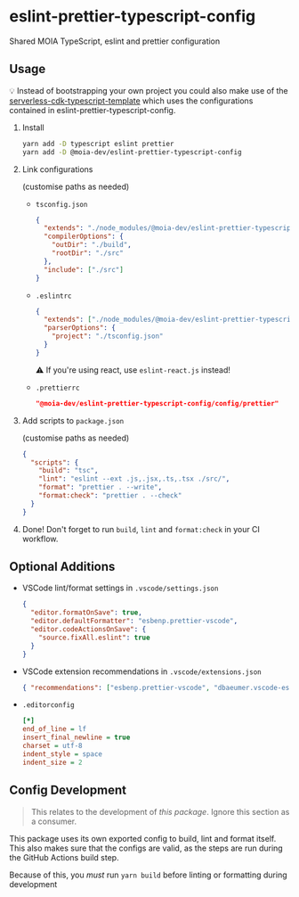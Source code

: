 # eslint-prettier-typescript-config

Shared MOIA TypeScript, eslint and prettier configuration

## Usage

💡 Instead of bootstrapping your own project you could also make use of the [serverless-cdk-typescript-template](https://github.com/moia-dev/serverless-cdk-typescript-template) which uses the configurations contained in eslint-prettier-typescript-config.

1. Install

   ```sh
   yarn add -D typescript eslint prettier
   yarn add -D @moia-dev/eslint-prettier-typescript-config
   ```

2. Link configurations

   (customise paths as needed)

   - `tsconfig.json`

     ```json
     {
       "extends": "./node_modules/@moia-dev/eslint-prettier-typescript-config/tsconfig.json",
       "compilerOptions": {
         "outDir": "./build",
         "rootDir": "./src"
       },
       "include": ["./src"]
     }
     ```

   - `.eslintrc`

     ```json
     {
       "extends": ["./node_modules/@moia-dev/eslint-prettier-typescript-config/config/eslint.js"],
       "parserOptions": {
         "project": "./tsconfig.json"
       }
     }
     ```

     :warning: If you're using react, use `eslint-react.js` instead!

   - `.prettierrc`

     ```json
     "@moia-dev/eslint-prettier-typescript-config/config/prettier"
     ```

3. Add scripts to `package.json`

   (customise paths as needed)

   ```json
   {
     "scripts": {
       "build": "tsc",
       "lint": "eslint --ext .js,.jsx,.ts,.tsx ./src/",
       "format": "prettier . --write",
       "format:check": "prettier . --check"
     }
   }
   ```

4. Done! Don't forget to run `build`, `lint` and `format:check` in your CI workflow.

## Optional Additions

- VSCode lint/format settings in `.vscode/settings.json`

  ```json
  {
    "editor.formatOnSave": true,
    "editor.defaultFormatter": "esbenp.prettier-vscode",
    "editor.codeActionsOnSave": {
      "source.fixAll.eslint": true
    }
  }
  ```

- VSCode extension recommendations in `.vscode/extensions.json`

  ```json
  { "recommendations": ["esbenp.prettier-vscode", "dbaeumer.vscode-eslint"] }
  ```

- `.editorconfig`

  ```ini
  [*]
  end_of_line = lf
  insert_final_newline = true
  charset = utf-8
  indent_style = space
  indent_size = 2
  ```

## Config Development

> This relates to the development of _this package_. Ignore this section as a consumer.

This package uses its own exported config to build, lint and format itself. This also makes sure that the configs are valid, as the steps are run during the GitHub Actions build step.

Because of this, you _must_ run `yarn build` before linting or formatting during development
